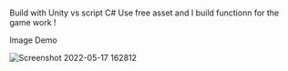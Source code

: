 #
Build with Unity vs script C# 
Use free asset and I build functionn for the game work !

Image Demo

![Screenshot 2022-05-17 162812](https://user-images.githubusercontent.com/73921736/168778770-cb0d4e32-e2fd-47fe-b5da-2ed3e610c39d.png)



